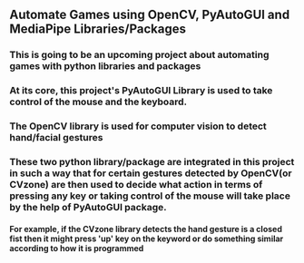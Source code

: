  ## Automate Games using OpenCV, PyAutoGUI and MediaPipe Libraries/Packages
 ### This is going to be an upcoming project about automating games with python libraries and packages
 ### At its core, this project's PyAutoGUI Library is used to take control of the mouse and the keyboard.
 ### The OpenCV library is used for computer vision to detect hand/facial gestures

 ### These two python library/package are integrated in this project in such a way that for certain gestures detected by OpenCV(or CVzone) are then used to decide what action in terms of  pressing any key or taking control of the mouse will take place by the help of PyAutoGUI package.

 #### For example, if the CVzone library detects the hand gesture is a closed fist then it might press 'up' key on the keyword or do something similar according to how it is programmed 